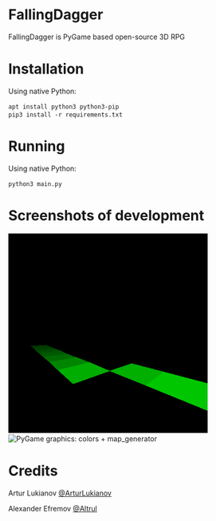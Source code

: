 # FallingDagger
FallingDagger is PyGame based open-source 3D RPG

# Installation
Using native Python:
```
apt install python3 python3-pip
pip3 install -r requirements.txt
```

# Running
Using native Python:
```
python3 main.py
```

# Screenshots of development
![PyGame graphics: core](screenshots/1.png)
![PyGame graphics: colors + map_generator](screenshots/2.png)

# Credits
Artur Lukianov [@ArturLukianov](https://github.com/ArturLukianov)

Alexander Efremov [@Altrul](https://github.com/Altrul)